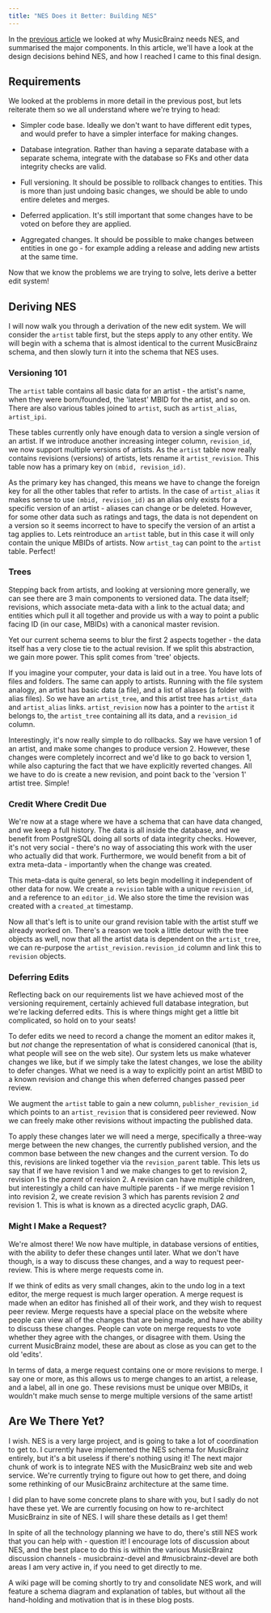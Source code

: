 ```yaml
---
title: "NES Does it Better: Building NES"
---
```


In the
[previous article](http://ocharles.org.uk/blog/posts/2012-07-10-nes-does-it-better-1.html)
we looked at why MusicBrainz needs NES, and summarised the major components. In
this article, we'll have a look at the design decisions behind NES, and how I
reached I came to this final design.

## Requirements

We looked at the problems in more detail in the previous post, but lets
reiterate them so we all understand where we're trying to head:

  - Simpler code base. Ideally we don't want to have different edit types, and
    would prefer to have a simpler interface for making changes.

  - Database integration. Rather than having a separate database with a
    separate schema, integrate with the database so FKs and other data
    integrity checks are valid.

  - Full versioning. It should be possible to rollback changes to entities. This
    is more than just undoing basic changes, we should be able to undo entire
    deletes and merges.

  - Deferred application. It's still important that some changes have to be
    voted on before they are applied.

  - Aggregated changes. It should be possible to make changes between entities
    in one go - for example adding a release and adding new artists at the
    same time.

Now that we know the problems we are trying to solve, lets derive a better edit
system!

## Deriving NES

I will now walk you through a derivation of the new edit system. We will
consider the `artist` table first, but the steps apply to any other
entity. We will begin with a schema that is almost identical to the current
MusicBrainz schema, and then slowly turn it into the schema that NES uses.

### Versioning 101

The `artist` table contains all basic data for an artist - the artist's name,
when they were born/founded, the 'latest' MBID for the artist, and so on. There
are also various tables joined to `artist`, such as `artist_alias`,
`artist_ipi`.

These tables currently only have enough data to version a single version of an
artist. If we introduce another increasing integer column, `revision_id`,
we now support multiple versions of artists. As the `artist` table now really
contains revisions (versions) of artists, lets rename it `artist_revision`. This
table now has a primary key on `(mbid, revision_id)`.

As the primary key has changed, this means we have to change the foreign key for
all the other tables that refer to artists. In the case of `artist_alias` it
makes sense to use `(mbid, revision_id)` as an alias only exists for a specific
version of an artist - aliases can change or be deleted. However, for some other
data such as ratings and tags, the data is not dependent on a version so it
seems incorrect to have to specify the version of an artist a tag applies
to. Lets reintroduce an `artist` table, but in this case it will only contain
the unique MBIDs of artists. Now `artist_tag` can point to the `artist`
table. Perfect!

### Trees

Stepping back from artists, and looking at versioning more generally, we can see
there are 3 main components to versioned data. The data itself; revisions, which
associate meta-data with a link to the actual data; and entities which pull it
all together and provide us with a way to point a public facing ID (in our case,
MBIDs) with a canonical master revision.

Yet our current schema seems to blur the first 2 aspects together - the data
itself has a very close tie to the actual revision. If we split this
abstraction, we gain more power. This split comes from 'tree' objects.

If you imagine your computer, your data is laid out in a tree. You have lots of
files and folders. The same can apply to artists. Running with the file system
analogy, an artist has basic data (a file), and a list of aliases (a folder with
alias files). So we have an `artist_tree`, and this artist tree has
`artist_data` and `artist_alias` links. `artist_revision` now has a pointer to
the `artist` it belongs to, the `artist_tree` containing all its data, and a
`revision_id` column.

Interestingly, it's now really simple to do rollbacks. Say we have version 1 of
an artist, and make some changes to produce version 2. However, these changes
were completely incorrect and we'd like to go back to version 1, while also
capturing the fact that we have explicitly reverted changes. All we have to do
is create a new revision, and point back to the 'version 1' artist tree. Simple!

### Credit Where Credit Due

We're now at a stage where we have a schema that can have data changed, and we
keep a full history. The data is all inside the database, and we benefit from
PostgreSQL doing all sorts of data integrity checks. However, it's not very
social - there's no way of associating this work with the user who actually did
that work. Furthermore, we would benefit from a bit of extra meta-data -
importantly when the change was created.

This meta-data is quite general, so lets begin modelling it independent of other
data for now. We create a `revision` table with a unique `revision_id`, and a
reference to an `editor_id`. We also store the time the revision was created
with a `created_at` timestamp.

Now all that's left is to unite our grand revision table with the artist stuff
we already worked on. There's a reason we took a little detour with the tree
objects as well, now that all the artist data is dependent on the `artist_tree`,
we can re-purpose the `artist_revision.revision_id` column and link this to
`revision` objects.

### Deferring Edits

Reflecting back on our requirements list we have achieved most of the versioning
requirement, certainly achieved full database integration, but we're lacking
deferred edits. This is where things might get a little bit complicated, so hold
on to your seats!

To defer edits we need to record a change the moment an editor makes it, but
*not* change the representation of what is considered canonical (that is, what
people will see on the web site). Our system lets us make whatever changes we
like, but if we simply take the latest changes, we lose the ability to defer
changes. What we need is a way to explicitly point an artist MBID to a known
revision and change this when deferred changes passed peer review.

We augment the `artist` table to gain a new column, `publisher_revision_id`
which points to an `artist_revision` that is considered peer reviewed. Now we
can freely make other revisions without impacting the published data.

To apply these changes later we will need a merge, specifically a three-way
merge between the new changes, the currently published version, and the common
base between the new changes and the current version. To do this, revisions are
linked together via the `revision_parent` table. This lets us say that if we have
revision 1 and we make changes to get to revision 2, revision 1 is the *parent*
of revision 2. A revision can have multiple children, but interestingly a child
can have multiple parents - if we merge revision 1 into revision 2, we create
revision 3 which has parents revision 2 *and* revision 1. This is what is known
as a directed acyclic graph, DAG.

### Might I Make a Request?

We're almost there! We now have multiple, in database versions of entities, with
the ability to defer these changes until later. What we don't have though, is a
way to discuss these changes, and a way to request peer-review. This is where
merge requests come in.

If we think of edits as very small changes, akin to the undo log in a text
editor, the merge request is much larger operation. A merge request is made when
an editor has finished all of their work, and they wish to request peer
review. Merge requests have a special place on the website where people can view
all of the changes that are being made, and have the ability to discuss these
changes. People can vote on merge requests to vote whether they agree with the
changes, or disagree with them. Using the current MusicBrainz model, these are
about as close as you can get to the old 'edits'.

In terms of data, a merge request contains one or more revisions to merge. I say
one or more, as this allows us to merge changes to an artist, a release, and a
label, all in one go. These revisions must be unique over MBIDs, it wouldn't
make much sense to merge multiple versions of the same artist!

## Are We There Yet?

I wish. NES is a very large project, and is going to take a lot of coordination
to get to. I currently have implemented the NES schema for MusicBrainz entirely,
but it's a bit useless if there's nothing using it! The next major chunk of work
is to integrate NES with the MusicBrainz web site and web service. We're
currently trying to figure out how to get there, and doing some rethinking of
our MusicBrainz architecture at the same time.

I did plan to have some concrete plans to share with you, but I sadly do not
have these yet. We are currently focusing on how to re-architect MusicBrainz
in site of NES. I will share these details as I get them!

In spite of all the technology planning we have to do, there's still NES work
that you can help with - question it! I encourage lots of discussion about NES,
and the best place to do this is within the various MusicBrainz discussion
channels - musicbrainz-devel and #musicbrainz-devel are both areas I am very
active in, if you need to get directly to me.

A wiki page will be coming shortly to try and consolidate NES work, and will
feature a schema diagram and explanation of tables, but without all the
hand-holding and motivation that is in these blog posts.

